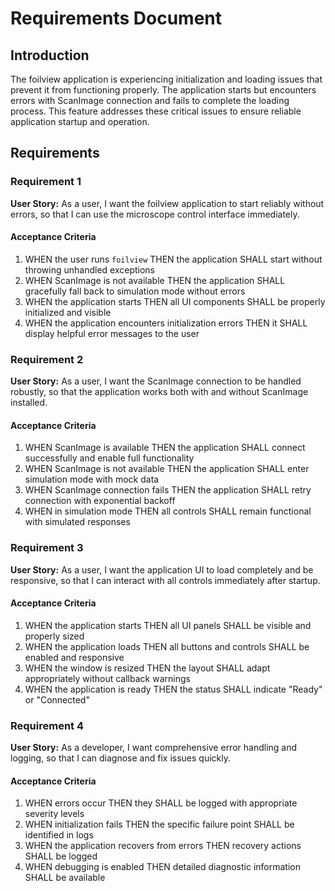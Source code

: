 # Requirements Document

## Introduction

The foilview application is experiencing initialization and loading issues that prevent it from functioning properly. The application starts but encounters errors with ScanImage connection and fails to complete the loading process. This feature addresses these critical issues to ensure reliable application startup and operation.

## Requirements

### Requirement 1

**User Story:** As a user, I want the foilview application to start reliably without errors, so that I can use the microscope control interface immediately.

#### Acceptance Criteria

1. WHEN the user runs `foilview` THEN the application SHALL start without throwing unhandled exceptions
2. WHEN ScanImage is not available THEN the application SHALL gracefully fall back to simulation mode without errors
3. WHEN the application starts THEN all UI components SHALL be properly initialized and visible
4. WHEN the application encounters initialization errors THEN it SHALL display helpful error messages to the user

### Requirement 2

**User Story:** As a user, I want the ScanImage connection to be handled robustly, so that the application works both with and without ScanImage installed.

#### Acceptance Criteria

1. WHEN ScanImage is available THEN the application SHALL connect successfully and enable full functionality
2. WHEN ScanImage is not available THEN the application SHALL enter simulation mode with mock data
3. WHEN ScanImage connection fails THEN the application SHALL retry connection with exponential backoff
4. WHEN in simulation mode THEN all controls SHALL remain functional with simulated responses

### Requirement 3

**User Story:** As a user, I want the application UI to load completely and be responsive, so that I can interact with all controls immediately after startup.

#### Acceptance Criteria

1. WHEN the application starts THEN all UI panels SHALL be visible and properly sized
2. WHEN the application loads THEN all buttons and controls SHALL be enabled and responsive
3. WHEN the window is resized THEN the layout SHALL adapt appropriately without callback warnings
4. WHEN the application is ready THEN the status SHALL indicate "Ready" or "Connected"

### Requirement 4

**User Story:** As a developer, I want comprehensive error handling and logging, so that I can diagnose and fix issues quickly.

#### Acceptance Criteria

1. WHEN errors occur THEN they SHALL be logged with appropriate severity levels
2. WHEN initialization fails THEN the specific failure point SHALL be identified in logs
3. WHEN the application recovers from errors THEN recovery actions SHALL be logged
4. WHEN debugging is enabled THEN detailed diagnostic information SHALL be available